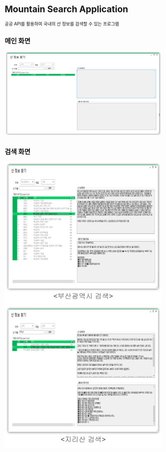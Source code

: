 # Mountain Search Application

공공 API를 활용하여 국내의 산 정보를 검색할 수 있는 프로그램


## 메인 화면

![Main](/readmeFile/MountainSearch_Main.png)


## 검색 화면

![부산](/readmeFile/MountainSearch_BusanSearch.png) 
![](/readmeFile/MountainSearch_JirisanSearch.png) 

